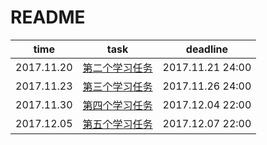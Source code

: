 # README
| time | task | deadline|
| :--: | :--: | :--:  |
|2017.11.20|[第二个学习任务](密码学基础（一）.md)|2017.11.21 24:00|
|2017.11.23|[第三个学习任务](密码学基础（二）.md)|2017.11.26 24:00|
|2017.11.30|[第四个学习任务](密码学基础（三）.md)|2017.12.04 22:00|
|2017.12.05|[第五个学习任务](密码学基础（四）.md)|2017.12.07 22:00|
